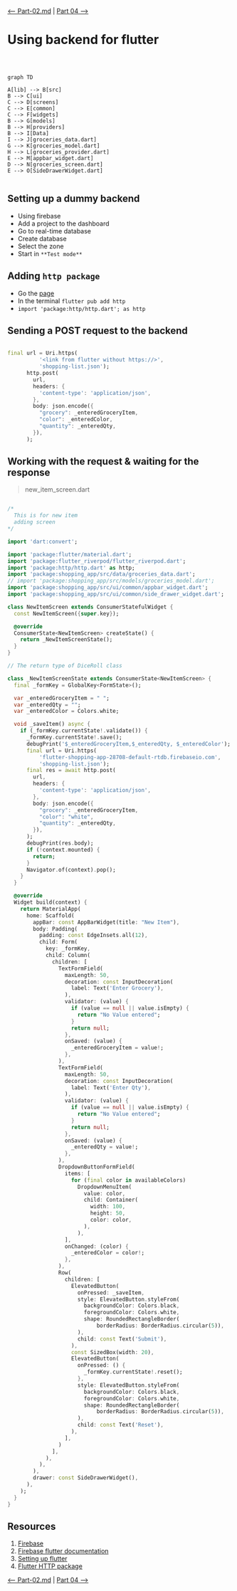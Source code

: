 [<-- Part-02.md](https://github.com/PriyathamVarma/Learn-Flutter/blob/main/Shopping-App/Part-02.md) | [Part 04 -->](https://github.com/PriyathamVarma/Learn-Flutter/blob/main/Shopping-App/Part-04.md)

# Using backend for flutter

```mermaid



graph TD

A[lib] --> B[src]
B --> C[ui]
C --> D[screens]
C --> E[common]
C --> F[widgets]
B --> G[models]
B --> H[providers]
B --> I[Data]
I --> J[groceries_data.dart]
G --> K[groceries_model.dart]
H --> L[groceries_provider.dart]
E --> M[appbar_widget.dart]
D --> N[groceries_screen.dart]
E --> O[SideDrawerWidget.dart]


```

## Setting up a dummy backend

- Using firebase
- Add a project to the dashboard
- Go to real-time database
- Create database
- Select the zone
- Start in ` **Test mode** `

## Adding `http package`

- Go the [page](https://pub.dev/packages/http/install)
- In the terminal `flutter pub add http`
- `import 'package:http/http.dart'; as http`
  

## Sending a POST request to the backend

```dart

final url = Uri.https(
          '<link from flutter without https://>',
          'shopping-list.json');
      http.post(
        url,
        headers: {
          'content-type': 'application/json',
        },
        body: json.encode({
          "grocery": _enteredGroceryItem,
          "color": _enteredColor,
          "quantity": _enteredQty,
        }),
      );

```

## Working with the request & waiting for the response

> new_item_screen.dart


```dart

/*
  This is for new item
  adding screen
*/

import 'dart:convert';

import 'package:flutter/material.dart';
import 'package:flutter_riverpod/flutter_riverpod.dart';
import 'package:http/http.dart' as http;
import 'package:shopping_app/src/data/groceries_data.dart';
// import 'package:shopping_app/src/models/groceries_model.dart';
import 'package:shopping_app/src/ui/common/appbar_widget.dart';
import 'package:shopping_app/src/ui/common/side_drawer_widget.dart';

class NewItemScreen extends ConsumerStatefulWidget {
  const NewItemScreen({super.key});

  @override
  ConsumerState<NewItemScreen> createState() {
    return _NewItemScreenState();
  }
}

// The return type of DiceRoll class

class _NewItemScreenState extends ConsumerState<NewItemScreen> {
  final _formKey = GlobalKey<FormState>();

  var _enteredGroceryItem = " ";
  var _enteredQty = "";
  var _enteredColor = Colors.white;

  void _saveItem() async {
    if (_formKey.currentState!.validate()) {
      _formKey.currentState!.save();
      debugPrint('$_enteredGroceryItem,$_enteredQty, $_enteredColor');
      final url = Uri.https(
          'flutter-shopping-app-28708-default-rtdb.firebaseio.com',
          'shopping-list.json');
      final res = await http.post(
        url,
        headers: {
          'content-type': 'application/json',
        },
        body: json.encode({
          "grocery": _enteredGroceryItem,
          "color": "white",
          "quantity": _enteredQty,
        }),
      );
      debugPrint(res.body);
      if (!context.mounted) {
        return;
      }
      Navigator.of(context).pop();
    }
  }

  @override
  Widget build(context) {
    return MaterialApp(
      home: Scaffold(
        appBar: const AppBarWidget(title: "New Item"),
        body: Padding(
          padding: const EdgeInsets.all(12),
          child: Form(
            key: _formKey,
            child: Column(
              children: [
                TextFormField(
                  maxLength: 50,
                  decoration: const InputDecoration(
                    label: Text('Enter Grocery'),
                  ),
                  validator: (value) {
                    if (value == null || value.isEmpty) {
                      return "No Value entered";
                    }
                    return null;
                  },
                  onSaved: (value) {
                    _enteredGroceryItem = value!;
                  },
                ),
                TextFormField(
                  maxLength: 50,
                  decoration: const InputDecoration(
                    label: Text('Enter Qty'),
                  ),
                  validator: (value) {
                    if (value == null || value.isEmpty) {
                      return "No Value entered";
                    }
                    return null;
                  },
                  onSaved: (value) {
                    _enteredQty = value!;
                  },
                ),
                DropdownButtonFormField(
                  items: [
                    for (final color in availableColors)
                      DropdownMenuItem(
                        value: color,
                        child: Container(
                          width: 100,
                          height: 50,
                          color: color,
                        ),
                      ),
                  ],
                  onChanged: (color) {
                    _enteredColor = color!;
                  },
                ),
                Row(
                  children: [
                    ElevatedButton(
                      onPressed: _saveItem,
                      style: ElevatedButton.styleFrom(
                        backgroundColor: Colors.black,
                        foregroundColor: Colors.white,
                        shape: RoundedRectangleBorder(
                            borderRadius: BorderRadius.circular(5)),
                      ),
                      child: const Text('Submit'),
                    ),
                    const SizedBox(width: 20),
                    ElevatedButton(
                      onPressed: () {
                        _formKey.currentState!.reset();
                      },
                      style: ElevatedButton.styleFrom(
                        backgroundColor: Colors.black,
                        foregroundColor: Colors.white,
                        shape: RoundedRectangleBorder(
                            borderRadius: BorderRadius.circular(5)),
                      ),
                      child: const Text('Reset'),
                    ),
                  ],
                )
              ],
            ),
          ),
        ),
        drawer: const SideDrawerWidget(),
      ),
    );
  }
}


```


## Resources

1. [Firebase](https://firebase.google.com/)
2. [Firebase flutter documentation](https://docs.flutter.dev/data-and-backend/firebase)
3. [Setting up flutter](https://medium.com/@FlutterStudio/a-complete-guide-to-setting-up-firebase-in-flutter-5bf3c7356dc7)
4. [Flutter HTTP package](https://pub.dev/packages/http/install)

[<-- Part-02.md](https://github.com/PriyathamVarma/Learn-Flutter/blob/main/Shopping-App/Part-02.md) | [Part 04 -->](https://github.com/PriyathamVarma/Learn-Flutter/blob/main/Shopping-App/Part-04.md)
